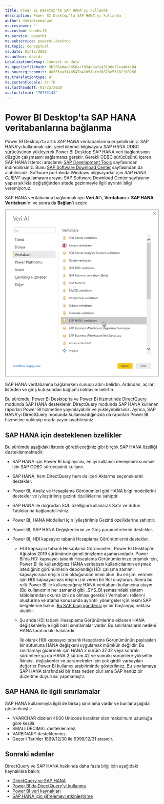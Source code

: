 ```yaml
---
title: Power BI Desktop'ta SAP HANA'yı kullanma
description: Power BI Desktop'ta SAP HANA'yı kullanma
author: davidiseminger
ms.reviewer: ''
ms.custom: seodec18
ms.service: powerbi
ms.subservice: powerbi-desktop
ms.topic: conceptual
ms.date: 01/15/2020
ms.author: davidi
LocalizationGroup: Connect to data
ms.openlocfilehash: 9b205a0ae9b58acf054a9afe43196e77ee404c84
ms.sourcegitcommit: 08f65ea314b547b41b51afef6876e56182190266
ms.translationtype: HT
ms.contentlocale: tr-TR
ms.lasthandoff: 01/25/2020
ms.locfileid: "76753143"
---
```

# <a name="connect-to-sap-hana-databases-in-power-bi-desktop"></a>Power BI Desktop'ta SAP HANA veritabanlarına bağlanma

Power BI Desktop'ta artık *SAP HANA* veritabanlarına erişebilirsiniz. SAP HANA'yı kullanmak için, yerel istemci bilgisayara SAP HANA ODBC sürücüsünün yükleyerek Power BI Desktop SAP HANA veri bağlantısının düzgün çalışmasını sağlamanız gerekir. Gerekli ODBC sürücüsünü içeren SAP HANA İstemci araçlarını [SAP Development Tools](https://tools.hana.ondemand.com/#hanatools) sayfasından indirebilirsiniz. Bunu [SAP Software Download Center](https://support.sap.com/en/my-support/software-downloads.html) sayfasından da alabilirsiniz. Software portalında Windows bilgisayarlar için *SAP HANA CLIENT* uygulamasını arayın. SAP Software Download Center sayfasının yapısı sıklıkla değiştiğinden sitede gezinmeyle ilgili ayrıntılı bilgi veremiyoruz.

SAP HANA veritabanına bağlanmak için **Veri Al**'ı, **Veritabanı** > **SAP HANA Veritabanı**'nı ve sonra da **Bağlan**'ı seçin:

![SAP HANA Veritabanı, Veri Al iletişim kutusu, Power BI Desktop](media/desktop-sap-hana/sap-hana-1.png)

SAP HANA veritabanına bağlanırken sunucu adını belirtin. Ardından, açılan listeden ve giriş kutusundan bağlantı noktasını belirtin.

Bu sürümde, Power BI Desktop'ta ve Power BI hizmetinde [DirectQuery](desktop-directquery-sap-hana.md) modunda SAP HANA desteklenir. DirectQuery modunda SAP HANA kullanan raporları Power BI hizmetine yayımlayabilir ve yükleyebilirsiniz. Ayrıca, SAP HANA'yı DirectQuery modunda kullanmadığınızda da raporları Power BI hizmetine yükleyip orada yayımlayabilirsiniz.

## <a name="supported-features-for-sap-hana"></a>SAP HANA için desteklenen özellikler

Bu sürümde aşağıdaki listede görebileceğiniz gibi birçok SAP HANA özelliği desteklenmektedir:

* SAP HANA için Power BI bağlayıcısı, en iyi kullanıcı deneyimini sunmak için SAP ODBC sürücüsünü kullanır.

* SAP HANA, hem DirectQuery hem de İçeri Aktarma seçeneklerini destekler.

* Power BI, Analiz ve Hesaplama Görünümleri gibi HANA bilgi modellerini destekler ve iyileştirilmiş gezinti özelliklerine sahiptir.

* SAP HANA ile doğrudan SQL özelliğini kullanarak Satır ve Sütun Tablolarına bağlanabilirsiniz.

* Power BI, HANA Modelleri için İyileştirilmiş Gezinti özelliklerine sahiptir.

* Power BI, SAP HANA Değişkenlerini ve Giriş parametrelerini destekler.

* Power BI, HDI kapsayıcı tabanlı Hesaplama Görünümlerini destekler.

  * HDI kapsayıcı tabanlı Hesaplama Görünümleri, Power BI Desktop'ın Ağustos 2019 sürümünde genel önizleme aşamasındadır. Power BI'da HDI kapsayıcı tabanlı Hesaplama Görünümlerinize erişmek için, Power BI ile kullandığınız HANA veritabanı kullanıcılarının erişmek istediğiniz görünümlerin depolandığı HDI çalışma zamanı kapsayıcısına erişim izni olduğundan emin olun. Bu erişimi vermek için HDI kapsayıcınıza erişim izni veren bir Rol oluşturun. Sonra bu rolü Power BI ile kullanacağınız HANA veritabanı kullanıcına atayın. (Bu kullanıcının her zamanki gibi \_SYS\_BI şemasındaki sistem tablolarından okuma izni de olması gerekir.) Veritabanı rollerini oluşturma ve atama konusunda ayrıntılı yönergeler için resmi SAP belgelerine bakın. [Bu SAP blog gönderisi](https://blogs.sap.com/2018/01/24/the-easy-way-to-make-your-hdi-container-accessible-to-a-classic-database-user/) iyi bir başlangıç noktası olabilir.

  * Şu anda HDI tabanlı Hesaplama Görünümlerine eklenen HANA değişkenleriyle ilgili bazı sınırlamalar vardır. Bu sınırlamaların nedeni HANA tarafındaki hatalardır.
  
    İlk olarak HDI kapsayıcı tabanlı Hesaplama Görünümünün paylaşılan bir sütununa HANA değişkeni uygulamak mümkün değildir. Bu sınırlamayı gidermek için HANA 2 sürüm 37.02 veya sonraki sürümlere ya da HANA 2 sürüm 42 ve sonraki sürümlere yükseltin. İkincisi, değişkenler ve parametreler için çok girdili varsayılan değerler Power BI kullanıcı arabiriminde gösterilmez. Bu sınırlamaya SAP HANA tarafındaki bir hata neden olur ama SAP henüz bir düzeltme duyurusu yapmamıştır.

## <a name="limitations-of-sap-hana"></a>SAP HANA ile ilgili sınırlamalar

SAP HANA kullanımıyla ilgili de birkaç sınırlama vardır ve bunlar aşağıda gösterilmiştir:

* NVARCHAR dizeleri 4000 Unicode karakter olan maksimum uzunluğa göre kesilir.
* SMALLDECIMAL desteklenmez.
* VARBINARY desteklenmez.
* Geçerli Tarihler 1899/12/30 ile 9999/12/31 arasıdır.

## <a name="next-steps"></a>Sonraki adımlar

DirectQuery ve SAP HANA hakkında daha fazla bilgi için aşağıdaki kaynaklara bakın:

* [DirectQuery ve SAP HANA](desktop-directquery-sap-hana.md)
* [Power BI'da DirectQuery'yi kullanma](desktop-directquery-about.md)
* [Power BI veri kaynakları](power-bi-data-sources.md)
* [SAP HANA için şifrelemeyi etkinleştirme](desktop-sap-hana-encryption.md)
